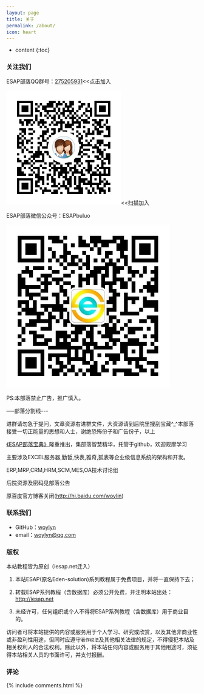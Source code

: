 ```yaml
---
layout: page
title: 关于
permalink: /about/
icon: heart
---
```


* content
{:toc}

### 关注我们
ESAP部落QQ群号：[275205931](http://shang.qq.com/wpa/qunwpa?idkey=8065d28ea0b39649052de5d2aeab377014d268a5a9fa7463d4873b205233aaff)<<点击加入

![](/img/qqq.png)<<扫描加入

ESAP部落微信公众号：ESAPbuluo

![](/img/wx.jpg)

PS:本部落禁止广告，推广慎入。

—–部落分割线---

进群请勿急于提问，文章资源右进群文件，大资源请到后院里搜刮宝藏^_^本部落接受一切正能量的思想和人士，谢绝恐怖份子和广告份子，以上

[《ESAP部落宝典》](https://esbook.iesap.net)隆重推出，集部落智慧精华，托管于github，欢迎观摩学习

主要涉及EXCEL服务器,勤哲,快表,雅奇,狐表等企业级信息系统的架构和开发。

ERP,MRP,CRM,HRM,SCM,MES,OA技术讨论组

后院资源及密码见部落公告

原百度官方博客关闭(http://hi.baidu.com/woylin)

### 联系我们

* GitHub：[woylyn](https://github.com/esap)
* email：woylyn@qq.com

### 版权

本站教程皆为原创（iesap.net迁入）

1. 本站ESAP(原名Eden-solution)系列教程属于免费项目，并将一直保持下去；

2. 转载ESAP系列教程（含数据库）必须公开免费，并注明本站出处：http://iesap.net

3. 未经许可，任何组织或个人不得将ESAP系列教程（含数据库）用于商业目的。

访问者可将本站提供的内容或服务用于个人学习、研究或欣赏，以及其他非商业性或非盈利性用途，但同时应遵守`著作权法`及其他相关法律的规定，不得侵犯本站及相关权利人的合法权利。除此以外，将本站任何内容或服务用于其他用途时，须征得本站相关人员的书面许可，并支付报酬。

### 评论

{% include comments.html %}
